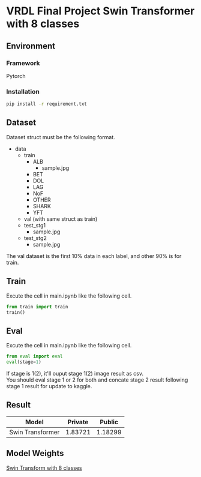 # VRDL Final Project Swin Transformer with 8 classes

## Environment

### Framework

Pytorch

### Installation

```cmd
pip install -r requirement.txt
```

## Dataset

Dataset struct must be the following format.

- data
  - train
    - ALB
      - sample.jpg
    - BET
    - DOL
    - LAG
    - NoF
    - OTHER
    - SHARK
    - YFT
  - val (with same struct as train)
  - test_stg1
    - sample.jpg
  - test_stg2
    - sample.jpg

The val dataset is the first 10% data in each label, and other 90% is for train.

## Train

Excute the cell in main.ipynb like the following cell.

```python
from train import train
train()
```

## Eval

Excute the cell in main.ipynb like the following cell.

```python
from eval import eval
eval(stage=1)
```

If stage is 1(2), it'll ouput stage 1(2) image result as csv.  
You should eval stage 1 or 2 for both and concate stage 2 result following stage 1 result for update to kaggle.

## Result

| Model            | Private | Public  |
| ---------------- | ------- | ------- |
| Swin Transformer | 1.83721 | 1.18299 |

## Model Weights

[Swin Transform with 8 classes](https://drive.google.com/file/d/1G9kxAOVvf4vrhn3GlVX4jOJ5wMb5S_Jh/view?usp=sharing)
